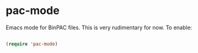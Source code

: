 pac-mode
========

Emacs mode for BinPAC files. This is very rudimentary for now. To enable:

```lisp

(require 'pac-mode)
```

